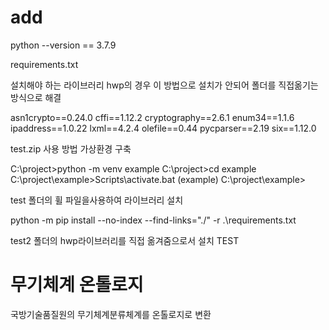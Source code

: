 # add
python --version == 3.7.9

requirements.txt

설치해야 하는 라이브러리 hwp의 경우 이 방법으로 설치가 안되어 폴더를 직접옮기는 방식으로 해결

  asn1crypto==0.24.0
  cffi==1.12.2
  cryptography==2.6.1
  enum34==1.1.6
  ipaddress==1.0.22
  lxml==4.2.4
  olefile==0.44
  pycparser==2.19
  six==1.12.0

test.zip 사용 방법
가상환경 구축

C:\project>python -m venv example
C:\project>cd example
C:\project\example>Scripts\activate.bat
(example) C:\project\example>

test 폴더의 휠 파일을사용하여 라이브러리 설치

python -m pip install --no-index --find-links="./" -r .\requirements.txt

test2 폴더의 hwp라이브러리를 직접 옮겨줌으로서 설치
TEST


무기체계 온톨로지
=====================

국방기술품질원의 무기체계분류체계를 온톨로지로 변환



